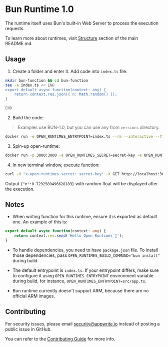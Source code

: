 # Bun Runtime 1.0

The runtime itself uses Bun's built-in Web Server to process the execution requests.

To learn more about runtimes, visit [Structure](https://github.com/open-runtimes/open-runtimes#structure) section of the main README.md.

## Usage

1. Create a folder and enter it. Add code into `index.ts` file:

```bash
mkdir bun-function && cd bun-function
tee -a index.ts << END
export default async function(context: any) {
    return context.res.json({ n: Math.random() });
}

END

```

2. Build the code:
> Examples use BUN-1.0, but you can use any from `versions` directory.

```bash
docker run -e OPEN_RUNTIMES_ENTRYPOINT=index.ts --rm --interactive --tty --volume $PWD:/mnt/code openruntimes/bun:v4-1.0 sh helpers/build.sh
```

3. Spin-up open-runtime:

```bash
docker run -p 3000:3000 -e OPEN_RUNTIMES_SECRET=secret-key -e OPEN_RUNTIMES_ENTRYPOINT=index.ts --rm --interactive --tty --volume $PWD/code.tar.gz:/mnt/code/code.tar.gz:ro openruntimes/bun:v4-1.0 sh helpers/start.sh "bun src/server.ts"
```

4. In new terminal window, execute function:

```bash
curl -H "x-open-runtimes-secret: secret-key" -X GET http://localhost:3000/
```

Output `{"n":0.7232589496628183}` with random float will be displayed after the execution.

## Notes

- When writing function for this runtime, ensure it is exported as default one. An example of this is:

```typescript
export default async function(context: any) {
    return context.res.send('Hello Open Runtimes 👋');
}
```

- To handle dependencies, you need to have `package.json` file. To install those dependencies, pass `OPEN_RUNTIMES_BUILD_COMMAND="bun install"` during build.

- The default entrypoint is `index.ts`. If your entrypoint differs, make sure to configure it using `OPEN_RUNTIMES_ENTRYPOINT` environment variable during build, for instance, `OPEN_RUNTIMES_ENTRYPOINT=src/app.ts`.

- Bun runtime currently doesn't support ARM, because there are no official ARM images.

## Contributing

For security issues, please email security@appwrite.io instead of posting a public issue in GitHub.

You can refer to the [Contributing Guide](https://github.com/open-runtimes/open-runtimes/blob/main/CONTRIBUTING.md) for more info.
